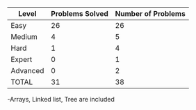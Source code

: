 
|Level|Problems Solved|Number of Problems|
|-----|---------------|------------------|
|Easy|26|26|
|Medium|4|5|
|Hard|1|4|
|Expert|0|1|
|Advanced|0|2|
|TOTAL|31|38|

-Arrays, Linked list, Tree are included
